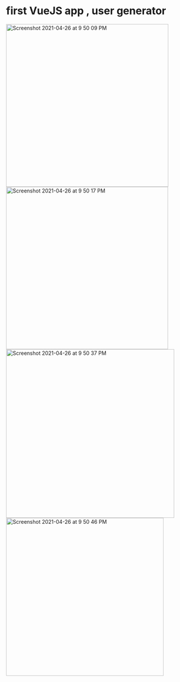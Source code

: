 # first VueJS app , user generator 


<img width="441" alt="Screenshot 2021-04-26 at 9 50 09 PM" src="https://user-images.githubusercontent.com/58136550/116112725-a4ec5d80-a6d9-11eb-82ff-64069e2944e7.png">
<img width="440" alt="Screenshot 2021-04-26 at 9 50 17 PM" src="https://user-images.githubusercontent.com/58136550/116112733-a87fe480-a6d9-11eb-9dff-87ad3c6e3e35.png">
<img width="457" alt="Screenshot 2021-04-26 at 9 50 37 PM" src="https://user-images.githubusercontent.com/58136550/116112743-a9b11180-a6d9-11eb-9d6e-ca5694f029f9.png">
<img width="428" alt="Screenshot 2021-04-26 at 9 50 46 PM" src="https://user-images.githubusercontent.com/58136550/116112748-aae23e80-a6d9-11eb-8a05-6c0dc6899a6f.png">
